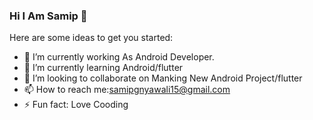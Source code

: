 ### Hi I Am Samip 👋

Here are some ideas to get you started:

- 🔭 I’m currently working As Android Developer.
- 🌱 I’m currently learning  Android/flutter
- 👯 I’m looking to collaborate on Manking New Android Project/flutter
- 📫 How to reach me:samipgnyawali15@gmail.com
- ⚡ Fun fact: Love Cooding
